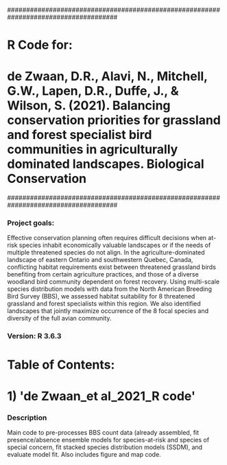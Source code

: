 #####################################################################################
# R Code for:

# de Zwaan, D.R., Alavi, N., Mitchell, G.W., Lapen, D.R., Duffe, J., &amp; Wilson, S. (2021). Balancing conservation priorities for grassland and forest specialist bird communities in agriculturally dominated landscapes. Biological Conservation

#####################################################################################

### Project goals:
Effective conservation planning often requires difficult decisions when at-risk species inhabit economically valuable landscapes or if the needs of multiple threatened species do not align. In the agriculture-dominated landscape of eastern Ontario and southwestern Quebec, Canada, conflicting habitat requirements exist between threatened grassland birds benefiting from certain agriculture practices, and those of a diverse woodland bird community dependent on forest recovery. Using multi-scale species distribution models with data from the North American Breeding Bird Survey (BBS), we assessed habitat suitability for 8 threatened grassland and forest specialists within this region. We also identified landscapes that jointly maximize occurrence of the 8 focal species and diversity of the full avian community. 

### Version: R 3.6.3

# Table of Contents:

# 1) 'de Zwaan_et al_2021_R code'

### Description
Main code to pre-processes BBS count data (already assembled, fit presence/absence ensemble models for species-at-risk and species of special concern, fit stacked species distribution models (SSDM), and evaluate model fit. Also includes figure and map code.
